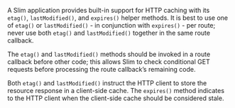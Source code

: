 A Slim application provides built-in support for HTTP caching with its `etag()`, `lastModified()`, and `expires()`
helper methods. It is best to use one of `etag()` or `lastModified()` - in conjunction with `expires()` - per route;
never use both `etag()` and `lastModified()` together in the same route callback.

The `etag()` and `lastModified()` methods should be invoked in a route callback before other code; this allows Slim
to check conditional GET requests before processing the route callback’s remaining code.

Both `etag()` and `lastModified()` instruct the HTTP client to store the resource response in a client-side cache.
The `expires()` method indicates to the HTTP client when the client-side cache should be considered stale.
